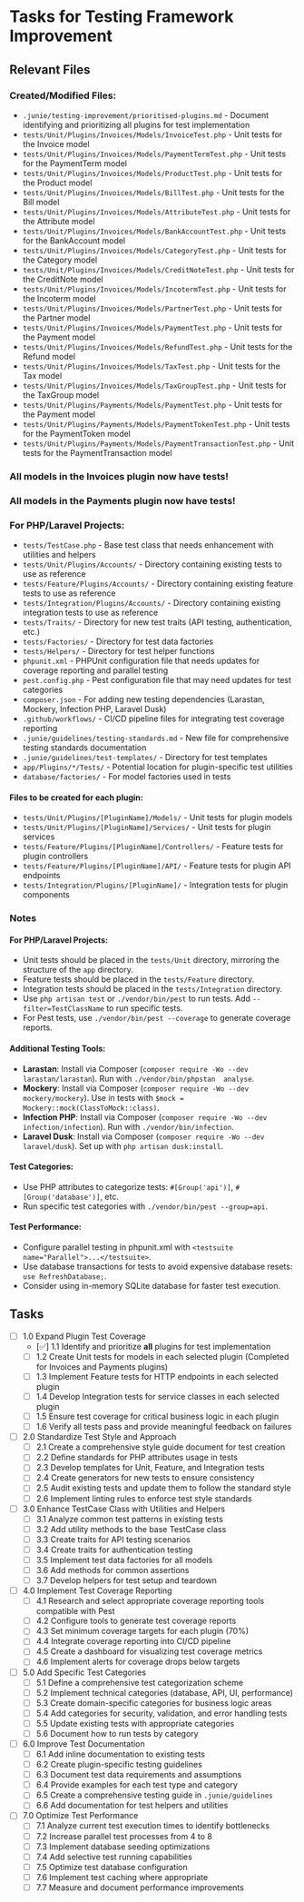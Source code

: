 # Tasks for Testing Framework Improvement

## Relevant Files

### Created/Modified Files:
- `.junie/testing-improvement/prioritised-plugins.md` - Document identifying and prioritizing all plugins for test implementation
- `tests/Unit/Plugins/Invoices/Models/InvoiceTest.php` - Unit tests for the Invoice model
- `tests/Unit/Plugins/Invoices/Models/PaymentTermTest.php` - Unit tests for the PaymentTerm model
- `tests/Unit/Plugins/Invoices/Models/ProductTest.php` - Unit tests for the Product model
- `tests/Unit/Plugins/Invoices/Models/BillTest.php` - Unit tests for the Bill model
- `tests/Unit/Plugins/Invoices/Models/AttributeTest.php` - Unit tests for the Attribute model
- `tests/Unit/Plugins/Invoices/Models/BankAccountTest.php` - Unit tests for the BankAccount model
- `tests/Unit/Plugins/Invoices/Models/CategoryTest.php` - Unit tests for the Category model
- `tests/Unit/Plugins/Invoices/Models/CreditNoteTest.php` - Unit tests for the CreditNote model
- `tests/Unit/Plugins/Invoices/Models/IncotermTest.php` - Unit tests for the Incoterm model
- `tests/Unit/Plugins/Invoices/Models/PartnerTest.php` - Unit tests for the Partner model
- `tests/Unit/Plugins/Invoices/Models/PaymentTest.php` - Unit tests for the Payment model
- `tests/Unit/Plugins/Invoices/Models/RefundTest.php` - Unit tests for the Refund model
- `tests/Unit/Plugins/Invoices/Models/TaxTest.php` - Unit tests for the Tax model
- `tests/Unit/Plugins/Invoices/Models/TaxGroupTest.php` - Unit tests for the TaxGroup model
- `tests/Unit/Plugins/Payments/Models/PaymentTest.php` - Unit tests for the Payment model
- `tests/Unit/Plugins/Payments/Models/PaymentTokenTest.php` - Unit tests for the PaymentToken model
- `tests/Unit/Plugins/Payments/Models/PaymentTransactionTest.php` - Unit tests for the PaymentTransaction model

### All models in the Invoices plugin now have tests!
### All models in the Payments plugin now have tests!

### For PHP/Laravel Projects:
- `tests/TestCase.php` - Base test class that needs enhancement with utilities and helpers
- `tests/Unit/Plugins/Accounts/` - Directory containing existing tests to use as reference
- `tests/Feature/Plugins/Accounts/` - Directory containing existing feature tests to use as reference
- `tests/Integration/Plugins/Accounts/` - Directory containing existing integration tests to use as reference
- `tests/Traits/` - Directory for new test traits (API testing, authentication, etc.)
- `tests/Factories/` - Directory for test data factories
- `tests/Helpers/` - Directory for test helper functions
- `phpunit.xml` - PHPUnit configuration file that needs updates for coverage reporting and parallel testing
- `pest.config.php` - Pest configuration file that may need updates for test categories
- `composer.json` - For adding new testing dependencies (Larastan, Mockery, Infection PHP, Laravel Dusk)
- `.github/workflows/` - CI/CD pipeline files for integrating test coverage reporting
- `.junie/guidelines/testing-standards.md` - New file for comprehensive testing standards documentation
- `.junie/guidelines/test-templates/` - Directory for test templates
- `app/Plugins/*/Tests/` - Potential location for plugin-specific test utilities
- `database/factories/` - For model factories used in tests

#### Files to be created for each plugin:
- `tests/Unit/Plugins/[PluginName]/Models/` - Unit tests for plugin models
- `tests/Unit/Plugins/[PluginName]/Services/` - Unit tests for plugin services
- `tests/Feature/Plugins/[PluginName]/Controllers/` - Feature tests for plugin controllers
- `tests/Feature/Plugins/[PluginName]/API/` - Feature tests for plugin API endpoints
- `tests/Integration/Plugins/[PluginName]/` - Integration tests for plugin components

### Notes

#### For PHP/Laravel Projects:
- Unit tests should be placed in the `tests/Unit` directory, mirroring the structure of the `app` directory.
- Feature tests should be placed in the `tests/Feature` directory.
- Integration tests should be placed in the `tests/Integration` directory.
- Use `php artisan test` or `./vendor/bin/pest` to run tests. Add `--filter=TestClassName` to run specific tests.
- For Pest tests, use `./vendor/bin/pest --coverage` to generate coverage reports.

#### Additional Testing Tools:
- **Larastan**: Install via Composer (`composer require -Wo --dev larastan/larastan`). Run with `./vendor/bin/phpstan 
analyse`.
- **Mockery**: Install via Composer (`composer require -Wo --dev mockery/mockery`). Use in tests with `$mock = Mockery::mock(ClassToMock::class)`.
- **Infection PHP**: Install via Composer (`composer require -Wo --dev infection/infection`). Run with `./vendor/bin/infection`.
- **Laravel Dusk**: Install via Composer (`composer require -Wo --dev laravel/dusk`). Set up with `php artisan dusk:install`.

#### Test Categories:
- Use PHP attributes to categorize tests: `#[Group('api')]`, `#[Group('database')]`, etc.
- Run specific test categories with `./vendor/bin/pest --group=api`.

#### Test Performance:
- Configure parallel testing in phpunit.xml with `<testsuite name="Parallel">...</testsuite>`.
- Use database transactions for tests to avoid expensive database resets: `use RefreshDatabase;`.
- Consider using in-memory SQLite database for faster test execution.

## Tasks

- [ ] 1.0 Expand Plugin Test Coverage
  - [✅] 1.1 Identify and prioritize **all** plugins for test implementation
  - [ ] 1.2 Create Unit tests for models in each selected plugin (Completed for Invoices and Payments plugins)
  - [ ] 1.3 Implement Feature tests for HTTP endpoints in each selected plugin
  - [ ] 1.4 Develop Integration tests for service classes in each selected plugin
  - [ ] 1.5 Ensure test coverage for critical business logic in each plugin
  - [ ] 1.6 Verify all tests pass and provide meaningful feedback on failures

- [ ] 2.0 Standardize Test Style and Approach
  - [ ] 2.1 Create a comprehensive style guide document for test creation
  - [ ] 2.2 Define standards for PHP attributes usage in tests
  - [ ] 2.3 Develop templates for Unit, Feature, and Integration tests
  - [ ] 2.4 Create generators for new tests to ensure consistency
  - [ ] 2.5 Audit existing tests and update them to follow the standard style
  - [ ] 2.6 Implement linting rules to enforce test style standards

- [ ] 3.0 Enhance TestCase Class with Utilities and Helpers
  - [ ] 3.1 Analyze common test patterns in existing tests
  - [ ] 3.2 Add utility methods to the base TestCase class
  - [ ] 3.3 Create traits for API testing scenarios
  - [ ] 3.4 Create traits for authentication testing
  - [ ] 3.5 Implement test data factories for all models
  - [ ] 3.6 Add methods for common assertions
  - [ ] 3.7 Develop helpers for test setup and teardown

- [ ] 4.0 Implement Test Coverage Reporting
  - [ ] 4.1 Research and select appropriate coverage reporting tools compatible with Pest
  - [ ] 4.2 Configure tools to generate test coverage reports
  - [ ] 4.3 Set minimum coverage targets for each plugin (70%)
  - [ ] 4.4 Integrate coverage reporting into CI/CD pipeline
  - [ ] 4.5 Create a dashboard for visualizing test coverage metrics
  - [ ] 4.6 Implement alerts for coverage drops below targets

- [ ] 5.0 Add Specific Test Categories
  - [ ] 5.1 Define a comprehensive test categorization scheme
  - [ ] 5.2 Implement technical categories (database, API, UI, performance)
  - [ ] 5.3 Create domain-specific categories for business logic areas
  - [ ] 5.4 Add categories for security, validation, and error handling tests
  - [ ] 5.5 Update existing tests with appropriate categories
  - [ ] 5.6 Document how to run tests by category

- [ ] 6.0 Improve Test Documentation
  - [ ] 6.1 Add inline documentation to existing tests
  - [ ] 6.2 Create plugin-specific testing guidelines
  - [ ] 6.3 Document test data requirements and assumptions
  - [ ] 6.4 Provide examples for each test type and category
  - [ ] 6.5 Create a comprehensive testing guide in `.junie/guidelines`
  - [ ] 6.6 Add documentation for test helpers and utilities

- [ ] 7.0 Optimize Test Performance
  - [ ] 7.1 Analyze current test execution times to identify bottlenecks
  - [ ] 7.2 Increase parallel test processes from 4 to 8
  - [ ] 7.3 Implement database seeding optimizations
  - [ ] 7.4 Add selective test running capabilities
  - [ ] 7.5 Optimize test database configuration
  - [ ] 7.6 Implement test caching where appropriate
  - [ ] 7.7 Measure and document performance improvements
